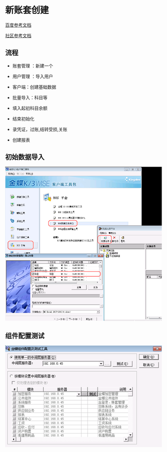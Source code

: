 

# 新账套创建

[百度参考文档](https://jingyan.baidu.com/article/27fa7326c9fbab07f8271fff.html)

[社区参考文档](https://vip.kingdee.com/article/82059387493354752?productLineId=7&lang=zh-CN)

## 流程

* 账套管理 ：新建一个

* 用户管理 ：导入用户

* 客户端：创建基础数据

* 批量导入：科目等

* 填入起初科目余额

* 结束初始化

* 录凭证，过账,结转受损,关账

* 创建报表

  

## 初始数据导入


![](./images/数据导入导出.png)



## 组件配置测试



 

![](./images/组件配置测试.png)